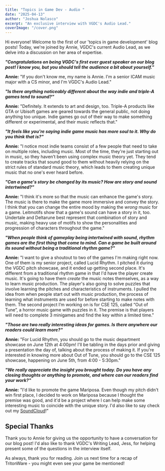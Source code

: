 ```yaml
---
title: "Topics in Game Dev - Audio "
date: "2025-04-13"
author: "Joshua Nolasco"
excerpt: "An exclusive interview with VGDC's Audio Lead."
coverImage: "/cover.png"
---
```


Hi everyone! Welcome to the first of our 'topics in game development' blog posts! Today, we're joined by Annie, VGDC's current Audio Lead, as we delve into a discussion on her area of expertise. 

<i>**"Congratulations on being VGDC's first ever guest speaker on our blog post! I know you, but you should tell the audience a bit about yourself."**</i>

**Annie:** "If you don't know me, my name is Annie. I'm a senior ICAM music major with a CS minor, and I'm VGDC's Audio Lead." 

<i>**"Is there anything noticeably different about the way indie and triple-A games tend to sound?"**</i>

**Annie:** "Definitely. It extends to art and design, too. Triple-A products like GTA or Ubisoft games are geared towards the general public, not doing anything too unique. Indie games go out of their way to make something different or experimental, and their music reflects that."  

<i>**"It feels like you're saying indie game music has more soul to it. Why do you think that is?"**</i>

**Annie:** "I notice most indie teams consist of a few people that need to take on multiple roles, including music. Most of the time, they're just starting out in music, so they haven’t been using complex music theory yet. They tend to create tracks that sound good to them without heavily relying on the strict rules of standard music theory, which leads to them creating unique music that no one's ever heard before.  

<i>**"Can a game's story be changed by its music? How are story and sound intertwined?"**</i>

**Annie:** "I think it's more so that the music can enhance the game's story. The music is there to make the game more immersive and convey the story. I think that you can change the entire mood by making the <i>wrong</i> music for a game. Leitmotifs show that a game's sound can have a story in it, too. Undertale and Deltarune best represent that combination of story and music, making heavy use of motifs to show the personalities and progression of characters throughout the game." 

<i>**"When people think of gameplay being intertwined with sound, rhythm games are the first thing that come to mind. Can a game be built around its sound without being a traditional rhythm game?"**</i>

**Annie:** "I want to give a shoutout to two of the games I'm making right now. One of them is my senior project, called Lucid Rhythm. I pitched it during the VGDC pitch showcase, and it ended up getting second place. It's different from a traditional rhythm game in that I'd have the player create music. It's going to have them <i>create</i> the music notes themselves, as a way to learn music production. The player's also going to solve puzzles that involve learning the pitches and characteristics of instruments. I pulled the idea from when people start out with music production, the process of learning what instruments are used for before starting to make notes with them. The second project I’m working on is for CSE 125, called “Out of Tune”, a horror music game with puzzles in it. The premise is that players will need to complete 3 minigames and find the key within a limited time." 

<i>**"Those are two really interesting ideas for games. Is there anywhere our readers could learn more?"**</i>

**Annie:** "For Lucid Rhythm, you should go to the music department showcase on June 12th at 4:00pm! I'll be tabling in the days prior and giving a presentation the day of, talking about the process of making it. If you're interested in knowing more about Out of Tune, you should go to the CSE 125 showcase, happening on June 5th, from 4:00 - 5:30pm." 

<i>**"We really appreciate the insight you brought today. Do you have any closing thoughts or anything to promote, and where can our readers find your work?"**</i>

**Annie:** "I'd like to promote the game Mariposa. Even though my pitch didn't win first place, I decided to work on Mariposa because I thought the premise was good, and it'd be a project where I can help make some interesting music to coincide with the unique story. I'd also like to say check out my [SoundCloud](https://soundcloud.com/ani_03)!"

## Special Thanks

Thank you to Annie for giving us the opportunity to have a conversation for our blog post! I'd also like to thank VGDC's Writing Lead, Jess, for helping present some of the questions in the interview itself. 

As always, thank you for reading. Join us next time for a recap of TritonWare - you might even see your game be mentioned!
